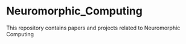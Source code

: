 # Neuromorphic_Computing
This repository contains papers and projects related to Neuromorphic Computing
